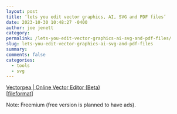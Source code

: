 ```yaml
---
layout: post
title: ‘lets you edit vector graphics, AI, SVG and PDF files’
date: 2023-10-30 10:48:27 -0400
author: joe jenett
category: 
permalink: /lets-you-edit-vector-graphics-ai-svg-and-pdf-files/
slug: lets-you-edit-vector-graphics-ai-svg-and-pdf-files
summary: 
comments: false
categories:
  - tools
  - svg
---
```

<a title="Vectorpea | Online Vector Editor (Beta)" href="https://www.vectorpea.com/">Vectorpea | Online Vector Editor (Beta)</a><br>[<a href="https://pinboard.in/u:fileformat">fileformat</a>]
<p class="note">Note: Freemium (free version is planned to have ads).</p>
<a style="display:none;" href="https://brid.gy/publish/mastodon"><small>(cross-posted to mastodon)</small></a>